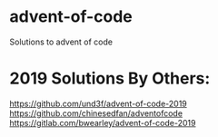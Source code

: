 # advent-of-code
Solutions to advent of code

# 2019 Solutions By Others:
https://github.com/und3f/advent-of-code-2019
https://github.com/chinesedfan/adventofcode
https://gitlab.com/bwearley/advent-of-code-2019